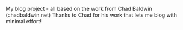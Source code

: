 My blog project - all based on the work from Chad Baldwin (chadbaldwin.net)
Thanks to Chad for his work that lets me blog with minimal effort!
